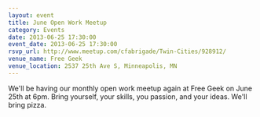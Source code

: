 ```yaml
---
layout: event 
title: June Open Work Meetup
category: Events
date: 2013-06-25 17:30:00
event_date: 2013-06-25 17:30:00
rsvp_url: http://www.meetup.com/cfabrigade/Twin-Cities/928912/ 
venue_name: Free Geek
venue_location: 2537 25th Ave S, Minneapolis, MN
---
```


We'll be having our monthly open work meetup again at Free Geek on June 25th at
6pm. Bring yourself, your skills, you passion, and your ideas. We'll bring
pizza.
